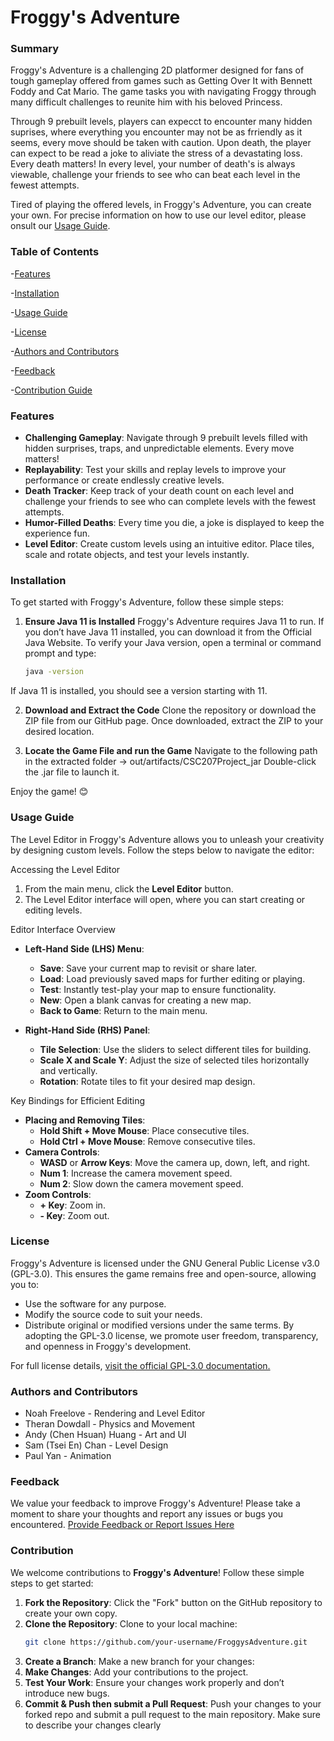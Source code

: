 # Froggy's Adventure
### Summary
Froggy's Adventure is a challenging 2D platformer designed for fans of tough gameplay offered from games such as Getting Over It with Bennett Foddy and Cat Mario. The game tasks you with navigating Froggy through many difficult challenges to reunite him with his beloved Princess.

Through 9 prebuilt levels, players can expecct to encounter many hidden suprises, where everything you encounter may not be as frriendly as it seems, every move should be taken with caution. Upon death, the player can expect to be read a joke to aliviate the stress of a devastating loss. Every death matters! In every level, your number of death's is always viewable, challenge your friends to see who can beat each level in the fewest attempts.

Tired of playing the offered levels, in Froggy's Adventure, you can create your own. For precise information on how to use our level editor, please onsult our [Usage Guide](#Usage-guide).

### Table of Contents
-[Features](#features)

-[Installation](#installation)

-[Usage Guide](#usage-guide)

-[License](#license)

-[Authors and Contributors](#authors-and-contributors)

-[Feedback](#feedback)

-[Contribution Guide](#contribution)

### Features
- **Challenging Gameplay**: Navigate through 9 prebuilt levels filled with hidden surprises, traps, and unpredictable elements. Every move matters!
- **Replayability**: Test your skills and replay levels to improve your performance or create endlessly creative levels.
- **Death Tracker**: Keep track of your death count on each level and challenge your friends to see who can complete levels with the fewest attempts.
- **Humor-Filled Deaths**: Every time you die, a joke is displayed to keep the experience fun.
- **Level Editor**: Create custom levels using an intuitive editor. Place tiles, scale and rotate objects, and test your levels instantly.


### Installation
To get started with Froggy's Adventure, follow these simple steps:

1. **Ensure Java 11 is Installed**
Froggy's Adventure requires Java 11 to run. If you don’t have Java 11 installed,
you can download it from the Official Java Website.
To verify your Java version, open a terminal or command prompt and type:
    ```bash
    java -version  
If Java 11 is installed, you should see a version starting with 11.

2. **Download and Extract the Code**
Clone the repository or download the ZIP file from our GitHub page. 
Once downloaded, extract the ZIP to your desired location.

3. **Locate the Game File and run the Game**
Navigate to the following path in the extracted folder -> out/artifacts/CSC207Project_jar
Double-click the .jar file to launch it.

Enjoy the game! 😊

### Usage Guide

The Level Editor in Froggy's Adventure allows you to unleash your creativity by designing custom levels. Follow the steps below to navigate the editor:

Accessing the Level Editor
1. From the main menu, click the **Level Editor** button.
2. The Level Editor interface will open, where you can start creating or editing levels.

Editor Interface Overview
- **Left-Hand Side (LHS) Menu**:
    - **Save**: Save your current map to revisit or share later.
    - **Load**: Load previously saved maps for further editing or playing.
    - **Test**: Instantly test-play your map to ensure functionality.
    - **New**: Open a blank canvas for creating a new map.
    - **Back to Game**: Return to the main menu.

- **Right-Hand Side (RHS) Panel**:
    - **Tile Selection**: Use the sliders to select different tiles for building.
    - **Scale X and Scale Y**: Adjust the size of selected tiles horizontally and vertically.
    - **Rotation**: Rotate tiles to fit your desired map design.

Key Bindings for Efficient Editing
- **Placing and Removing Tiles**:
    - **Hold Shift + Move Mouse**: Place consecutive tiles.
    - **Hold Ctrl + Move Mouse**: Remove consecutive tiles.
- **Camera Controls**:
    - **WASD** or **Arrow Keys**: Move the camera up, down, left, and right.
    - **Num 1**: Increase the camera movement speed.
    - **Num 2**: Slow down the camera movement speed.
- **Zoom Controls**:
    - **+ Key**: Zoom in.
    - **- Key**: Zoom out.

### License
Froggy's Adventure is licensed under the GNU General Public License v3.0 (GPL-3.0). 
This ensures the game remains free and open-source, allowing you to:
- Use the software for any purpose.
- Modify the source code to suit your needs.
- Distribute original or modified versions under the same terms.
By adopting the GPL-3.0 license, we promote user freedom, transparency, and openness in Froggy's development. 

For full license details, [visit the official GPL-3.0 documentation.](https://www.gnu.org/licenses/gpl-3.0.html)

### Authors and Contributors
* Noah Freelove - Rendering and Level Editor
* Theran Dowdall - Physics and Movement
* Andy (Chen Hsuan) Huang - Art and UI
* Sam (Tsei En) Chan - Level Design
* Paul Yan - Animation

### Feedback
We value your feedback to improve Froggy's Adventure! Please take a moment to share your thoughts and report any issues or bugs you encountered.
[Provide Feedback or Report Issues Here](https://forms.gle/DKSfEvhDMCrVcMA88)

### Contribution
We welcome contributions to **Froggy's Adventure**! Follow these simple steps to get started:

1. **Fork the Repository**: Click the "Fork" button on the GitHub repository to create your own copy.
2. **Clone the Repository**: Clone to your local machine:
   ```bash
   git clone https://github.com/your-username/FroggysAdventure.git
3. **Create a Branch**: Make a new branch for your changes:
4. **Make Changes**: Add your contributions to the project.
5. **Test Your Work**: Ensure your changes work properly and don’t introduce new bugs.
6. **Commit & Push then submit a Pull Request**: Push your changes to your forked repo and submit a pull request to the main repository. Make sure to describe your changes clearly
